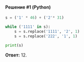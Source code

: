 #### Решение #1 (Python)
```python
s = ('1' * 46) + ('2'* 31)

while ('1111' in s):
	s = s.replace('1111', '2', 1)
	s = s.replace('222', '1', 1)

print(s)
```
**Ответ:** 12.
